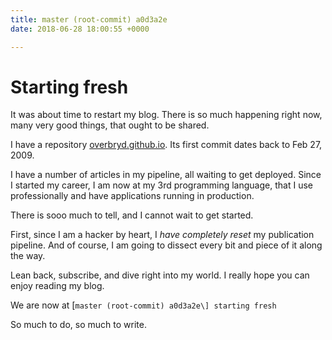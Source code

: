 ```yaml
---
title: master (root-commit) a0d3a2e
date: 2018-06-28 18:00:55 +0000

---
```

# Starting fresh

It was about time to restart my blog. There is so much happening right now, many very good things, that ought to be shared.

I have a repository [overbryd.github.io](https://github.com/Overbryd/overbryd.github.io "Overbryd/overbryd.github.io"). Its first commit dates back to Feb 27, 2009. 

I have a number of articles in my pipeline, all waiting to get deployed. Since I started my career, I am now at my 3rd programming language, that I use professionally and have applications running in production.

There is sooo much to tell, and I cannot wait to get started.

First, since I am a hacker by heart, I _have completely reset_ my publication pipeline. And of course, I am going to dissect every bit and piece of it along the way.

Lean back, subscribe, and dive right into my world. I really hope you can enjoy reading my blog.

We are now at \[`master (root-commit) a0d3a2e\] starting fresh`

So much to do, so much to write.